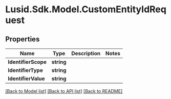 # Lusid.Sdk.Model.CustomEntityIdRequest

## Properties

Name | Type | Description | Notes
------------ | ------------- | ------------- | -------------
**IdentifierScope** | **string** |  | 
**IdentifierType** | **string** |  | 
**IdentifierValue** | **string** |  | 

[[Back to Model list]](../README.md#documentation-for-models) [[Back to API list]](../README.md#documentation-for-api-endpoints) [[Back to README]](../README.md)

